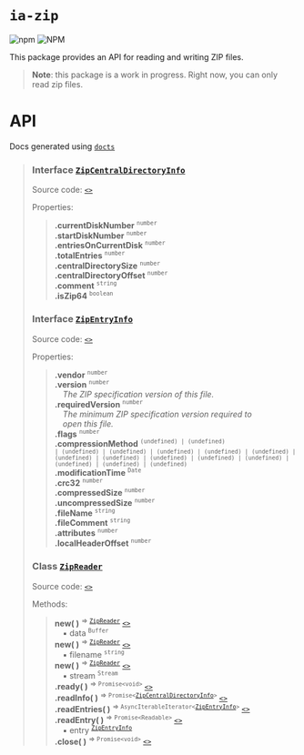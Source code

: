 # `ia-zip`

![npm](https://img.shields.io/npm/v/ia-zip.svg?style=for-the-badge)
![NPM](https://img.shields.io/npm/l/ia-zip.svg?style=for-the-badge)

This package provides an API for reading and writing ZIP files.

> **Note**: this package is a work in progress. Right now, you can only read zip files.

# API
Docs generated using [`docts`](https://github.com/charto/docts)
>
> <a name="api-ZipCentralDirectoryInfo"></a>
> ### Interface [`ZipCentralDirectoryInfo`](#api-ZipCentralDirectoryInfo)
> Source code: [`<>`](http://github.com/laptou/ia-zip/blob/fdde2bc/src/parser.ts#L135-L145)  
>  
> Properties:  
> > **.currentDiskNumber** <sup><code>number</code></sup>  
> > **.startDiskNumber** <sup><code>number</code></sup>  
> > **.entriesOnCurrentDisk** <sup><code>number</code></sup>  
> > **.totalEntries** <sup><code>number</code></sup>  
> > **.centralDirectorySize** <sup><code>number</code></sup>  
> > **.centralDirectoryOffset** <sup><code>number</code></sup>  
> > **.comment** <sup><code>string</code></sup>  
> > **.isZip64** <sup><code>boolean</code></sup>  
>
> <a name="api-ZipEntryInfo"></a>
> ### Interface [`ZipEntryInfo`](#api-ZipEntryInfo)
> Source code: [`<>`](http://github.com/laptou/ia-zip/blob/fdde2bc/src/parser.ts#L99-L133)  
>  
> Properties:  
> > **.vendor** <sup><code>number</code></sup>  
> > **.version** <sup><code>number</code></sup>  
> > &emsp;<em>The ZIP specification version of this file.</em>  
> > **.requiredVersion** <sup><code>number</code></sup>  
> > &emsp;<em>The minimum ZIP specification version required to</em>  
> > &emsp;<em>open this file.</em>  
> > **.flags** <sup><code>number</code></sup>  
> > **.compressionMethod** <sup><code>(undefined) | (undefined) | (undefined) | (undefined) | (undefined) | (undefined) | (undefined) | (undefined) | (undefined) | (undefined) | (undefined) | (undefined) | (undefined) | (undefined) | (undefined)</code></sup>  
> > **.modificationTime** <sup><code>Date</code></sup>  
> > **.crc32** <sup><code>number</code></sup>  
> > **.compressedSize** <sup><code>number</code></sup>  
> > **.uncompressedSize** <sup><code>number</code></sup>  
> > **.fileName** <sup><code>string</code></sup>  
> > **.fileComment** <sup><code>string</code></sup>  
> > **.attributes** <sup><code>number</code></sup>  
> > **.localHeaderOffset** <sup><code>number</code></sup>  
>
> <a name="api-ZipReader"></a>
> ### Class [`ZipReader`](#api-ZipReader)
> Source code: [`<>`](http://github.com/laptou/ia-zip/blob/fdde2bc/src/parser.ts#L147-L418)  
>  
> Methods:  
> > **new( )** <sup>&rArr; <code>[ZipReader](#api-ZipReader)</code></sup> [`<>`](http://github.com/laptou/ia-zip/blob/fdde2bc/src/parser.ts#L172)  
> > &emsp;&#x25aa; data <sup><code>Buffer</code></sup>  
> > **new( )** <sup>&rArr; <code>[ZipReader](#api-ZipReader)</code></sup> [`<>`](http://github.com/laptou/ia-zip/blob/fdde2bc/src/parser.ts#L173)  
> > &emsp;&#x25aa; filename <sup><code>string</code></sup>  
> > **new( )** <sup>&rArr; <code>[ZipReader](#api-ZipReader)</code></sup> [`<>`](http://github.com/laptou/ia-zip/blob/fdde2bc/src/parser.ts#L174)  
> > &emsp;&#x25aa; stream <sup><code>Stream</code></sup>  
> > **.ready( )** <sup>&rArr; <code>Promise&lt;void&gt;</code></sup> [`<>`](http://github.com/laptou/ia-zip/blob/fdde2bc/src/parser.ts#L180-L183)  
> > **.readInfo( )** <sup>&rArr; <code>Promise&lt;[ZipCentralDirectoryInfo](#api-ZipCentralDirectoryInfo)&gt;</code></sup> [`<>`](http://github.com/laptou/ia-zip/blob/fdde2bc/src/parser.ts#L185-L258)  
> > **.readEntries( )** <sup>&rArr; <code>AsyncIterableIterator&lt;[ZipEntryInfo](#api-ZipEntryInfo)&gt;</code></sup> [`<>`](http://github.com/laptou/ia-zip/blob/fdde2bc/src/parser.ts#L260-L377)  
> > **.readEntry( )** <sup>&rArr; <code>Promise&lt;Readable&gt;</code></sup> [`<>`](http://github.com/laptou/ia-zip/blob/fdde2bc/src/parser.ts#L380-L412)  
> > &emsp;&#x25aa; entry <sup><code>[ZipEntryInfo](#api-ZipEntryInfo)</code></sup>  
> > **.close( )** <sup>&rArr; <code>Promise&lt;void&gt;</code></sup> [`<>`](http://github.com/laptou/ia-zip/blob/fdde2bc/src/parser.ts#L414-L417)  
